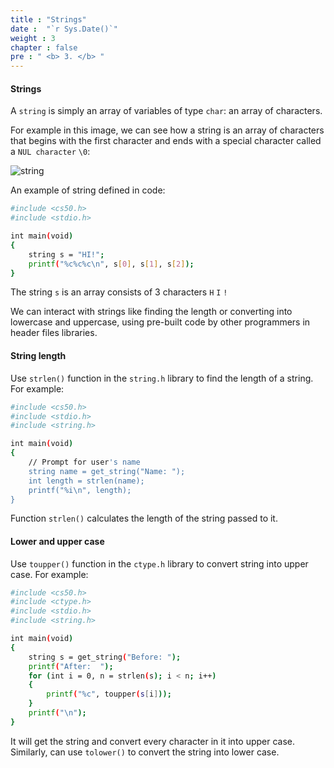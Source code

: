 ```yaml
---
title : "Strings"
date :  "`r Sys.Date()`" 
weight : 3 
chapter : false
pre : " <b> 3. </b> "
---
```

#### Strings
A `string` is simply an array of variables of type `char`: an array of characters.

For example in this image, we can see how a string is an array of characters that begins with the first character and ends with a special character called a `NUL character` `\0`:

![string](https://raw.githubusercontent.com/baobaoupcloud/cs/main/static/images/3.strings/strings1.png)

An example of string defined in code:

```bash
#include <cs50.h>
#include <stdio.h>

int main(void)
{
    string s = "HI!";
    printf("%c%c%c\n", s[0], s[1], s[2]);
}
```

The string `s` is an array consists of 3 characters `H` `I` `!`

We can interact with strings like finding the length or converting into lowercase and uppercase, using pre-built code by other programmers in header files libraries.


#### String length

Use `strlen()` function in the `string.h` library to find the length of a string. For example:

```bash
#include <cs50.h>
#include <stdio.h>
#include <string.h>

int main(void)
{
    // Prompt for user's name
    string name = get_string("Name: ");
    int length = strlen(name);
    printf("%i\n", length);
}
```

Function `strlen()` calculates the length of the string passed to it.


#### Lower and upper case

Use `toupper()` function in the `ctype.h` library to convert string into upper case. For example:

```bash
#include <cs50.h>
#include <ctype.h>
#include <stdio.h>
#include <string.h>

int main(void)
{
    string s = get_string("Before: ");
    printf("After:  ");
    for (int i = 0, n = strlen(s); i < n; i++)
    {
        printf("%c", toupper(s[i]));
    }
    printf("\n");
}
```

It will get the string and convert every character in it into upper case. Similarly, can use `tolower()` to convert the string into lower case.
